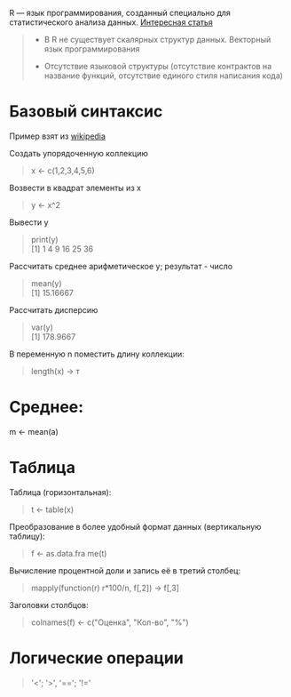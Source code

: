 R — язык программирования, созданный специально для статистического анализа данных.
[Интересная статья](https://habr.com/ru/company/otus/blog/723882/)
> * В R не существует скалярных структур данных. Векторный язык программирования
>
> * Отсутствие языковой структуры (отсутствие контрактов на название функций, отсутствие единого стиля написания кода)

# Базовый синтаксис
Пример взят из [wikipedia](https://ru.wikipedia.org/wiki/R_(%D1%8F%D0%B7%D1%8B%D0%BA_%D0%BF%D1%80%D0%BE%D0%B3%D1%80%D0%B0%D0%BC%D0%BC%D0%B8%D1%80%D0%BE%D0%B2%D0%B0%D0%BD%D0%B8%D1%8F))

Создать упорядоченную коллекцию
> x <- c(1,2,3,4,5,6)   

Возвести в квадрат элементы из x
> y <- x^2              

Вывести y
> print(y)              
> [1]  1  4  9 16 25 36

Рассчитать среднее арифметическое y; результат - число
> mean(y)               
> [1] 15.16667

Рассчитать дисперсию
> var(y)                
> [1] 178.9667

В переменную n поместить длину коллекции:
> length(x) -> т

# Среднее:
m <- mean(a)

# Таблица 

Таблица (горизонтальная):
> t <- table(x)

Преобразование в более удобный формат данных (вертикальную таблицу):
> f <- as.data.fra me(t)

Вычисление процентной доли и запись её в третий столбец:
> mapply(function(r) r*100/n, f[,2]) -> f[,3]

Заголовки столбцов:
> colnames(f) <- c("Оценка", "Кол-во", "%")

# Логические операции
> '<'; '>', '=='; '!='

